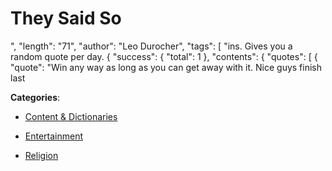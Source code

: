 # They Said So


", "length": "71", "author": "Leo Durocher", "tags": [ "ins. Gives you a random quote per day.  { "success": { "total": 1 }, "contents": { "quotes": [ { "quote": "Win any way as long as you can get away with it.  Nice guys finish last



**Categories**:

- [Content & Dictionaries](https://github.com/apis-list/apis-list#content-and-dictionaries)

- [Entertainment](https://github.com/apis-list/apis-list#entertainment)

- [Religion](https://github.com/apis-list/apis-list#religion)



